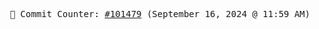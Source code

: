 <p align="center">
    <samp>
        📮 Commit Counter: <a href="https://github.com/Javascript-void0/Javascript-void0/commits/main">#101479</a> (September 16, 2024 @ 11:59 AM)
    </samp>
</p>